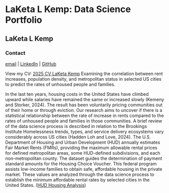 # LaKeta L Kemp: Data Science Portfolio
## LaKeta L Kemp
### Contact
[email](laketa.kemp@gmail.com) | [LinkedIn](linkedin.com/in/laketalkemp/)	| [GitHub](https://laketalkemp.github.io/)

View my CV: [2025 CV LaKeta Kemp](MyDigitalResume.html)
Examining the correlation between rent increases, population density, and metropolitan status in selected US cities to predict the rates of unhoused people and families.

In the last ten years, housing costs in the United States have climbed upward while salaries have remained the same or increased slowly (Kemeny and Storker, 2024). The result has been voluntarily pricing communities out of their home or through eviction. Our research aims to uncover if there is a statistical relationship between the rate of increase in rents compared to the rates of unhoused people and families in those communities. A brief review of the data science process is described in relation to the Brookings Institute Homelessness trends, types, and service delivery ecosystems vary considerably across US cities (Hadden Loh and Love, 2024). The U.S. Department of Housing and Urban Development (HUD) annually estimates Fair Market Rents (FMRs), providing the maximum allowable rental prices for defined metropolitan areas, some HUD-defined subdivisions, and each non-metropolitan county. The dataset guides the determination of payment standard amounts for the Housing Choice Voucher. This federal program assists low-income families to obtain safe, affordable housing in the private market. These values are analyzed through the data science process to establish the minimum affordable rental rates by selected cities in the United States.
([HUD Housing Analysis](https://github.com/laketalkemp/HU-DATA-200/blob/main/HUDHousing.md))
